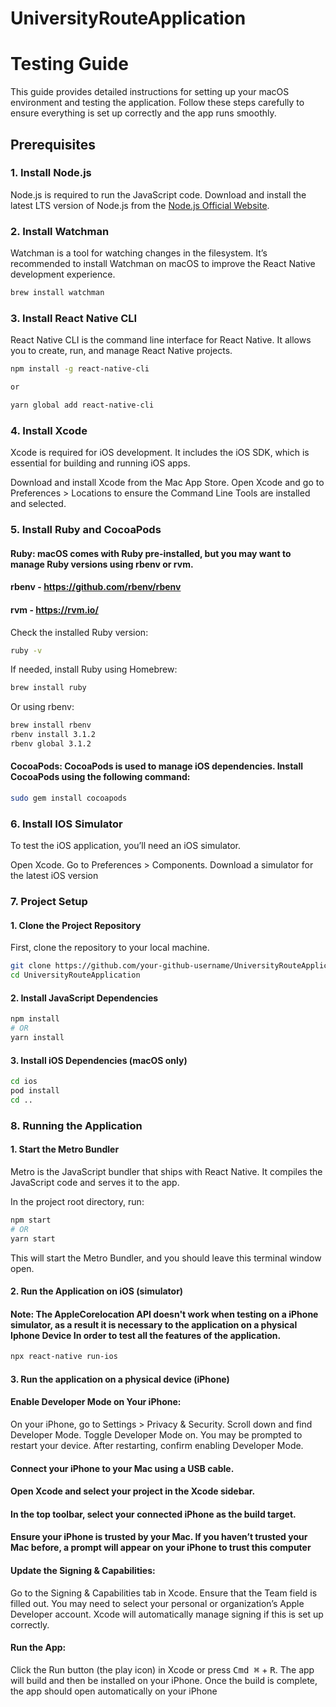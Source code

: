 # UniversityRouteApplication


# Testing Guide

This guide provides detailed instructions for setting up your macOS environment and testing the application. Follow these steps carefully to ensure everything is set up correctly and the app runs smoothly.

## Prerequisites

### 1. Install Node.js
Node.js is required to run the JavaScript code. Download and install the latest LTS version of Node.js from the [Node.js Official Website](https://nodejs.org/).

### 2. Install Watchman
Watchman is a tool for watching changes in the filesystem. It’s recommended to install Watchman on macOS to improve the React Native development experience.

```bash
brew install watchman
```

### 3. Install React Native CLI
React Native CLI is the command line interface for React Native. It allows you to create, run, and manage React Native projects.

```bash
npm install -g react-native-cli

or

yarn global add react-native-cli
```

### 4. Install Xcode 

Xcode is required for iOS development. It includes the iOS SDK, which is essential for building and running iOS apps.

Download and install Xcode from the Mac App Store.
Open Xcode and go to Preferences > Locations to ensure the Command Line Tools are installed and selected.

### 5. Install Ruby and CocoaPods 

#### Ruby: macOS comes with Ruby pre-installed, but you may want to manage Ruby versions using rbenv or rvm.
#### rbenv - https://github.com/rbenv/rbenv
#### rvm - https://rvm.io/

Check the installed Ruby version:

```bash
ruby -v
```

If needed, install Ruby using Homebrew:

```bash
brew install ruby
```

Or using rbenv:

```bash
brew install rbenv
rbenv install 3.1.2
rbenv global 3.1.2
```

#### CocoaPods: CocoaPods is used to manage iOS dependencies. Install CocoaPods using the following command:

```bash
sudo gem install cocoapods
```

### 6. Install IOS Simulator

To test the iOS application, you’ll need an iOS simulator.

Open Xcode.
Go to Preferences > Components.
Download a simulator for the latest iOS version

### 7. Project Setup
#### 1. Clone the Project Repository
First, clone the repository to your local machine.

```bash
git clone https://github.com/your-github-username/UniversityRouteApplication.git
cd UniversityRouteApplication
```

#### 2. Install JavaScript Dependencies

```bash
npm install
# OR
yarn install
```

#### 3. Install iOS Dependencies (macOS only)

```bash
cd ios
pod install
cd ..
```

### 8. Running the Application

#### 1. Start the Metro Bundler

Metro is the JavaScript bundler that ships with React Native. It compiles the JavaScript code and serves it to the app.

In the project root directory, run:

```bash
npm start
# OR
yarn start
```

This will start the Metro Bundler, and you should leave this terminal window open.


#### 2. Run the Application on iOS (simulator)

#### Note: The AppleCorelocation API doesn't work when testing on a iPhone simulator, as a result it is necessary to the application on a physical Iphone Device In order to test all the features of the application.


```bash
npx react-native run-ios
```

#### 3. Run the application on a physical device (iPhone)

#### Enable Developer Mode on Your iPhone:

On your iPhone, go to Settings > Privacy & Security.
Scroll down and find Developer Mode.
Toggle Developer Mode on.
You may be prompted to restart your device. After restarting, confirm enabling Developer Mode.

#### Connect your iPhone to your Mac using a USB cable.

#### Open Xcode and select your project in the Xcode sidebar.

#### In the top toolbar, select your connected iPhone as the build target.

#### Ensure your iPhone is trusted by your Mac. If you haven’t trusted your Mac before, a prompt will appear on your iPhone to trust this computer

#### Update the Signing & Capabilities:

Go to the Signing & Capabilities tab in Xcode.
Ensure that the Team field is filled out. You may need to select your personal or organization’s Apple Developer account.
Xcode will automatically manage signing if this is set up correctly.

#### Run the App:

Click the Run button (the play icon) in Xcode or press <kbd>Cmd ⌘</kbd> + <kbd>R</kbd>.
The app will build and then be installed on your iPhone.
Once the build is complete, the app should open automatically on your iPhone
